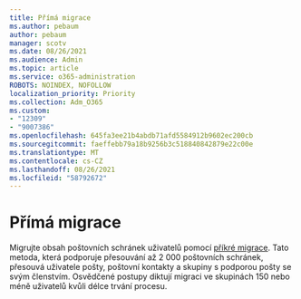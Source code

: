 ```yaml
---
title: Přímá migrace
ms.author: pebaum
author: pebaum
manager: scotv
ms.date: 08/26/2021
ms.audience: Admin
ms.topic: article
ms.service: o365-administration
ROBOTS: NOINDEX, NOFOLLOW
localization_priority: Priority
ms.collection: Adm_O365
ms.custom:
- "12309"
- "9007386"
ms.openlocfilehash: 645fa3ee21b4abdb71afd5584912b9602ec200cb
ms.sourcegitcommit: faeffebb79a18b9256b3c518840842879e22c00e
ms.translationtype: MT
ms.contentlocale: cs-CZ
ms.lasthandoff: 08/26/2021
ms.locfileid: "58792672"
---
```

# <a name="cutover-migration"></a>Přímá migrace

Migrujte obsah poštovních schránek uživatelů pomocí [příkré migrace](https://admin.microsoft.com/adminportal/home#/cutoverwizard). Tato metoda, která podporuje přesouvání až 2 000 poštovních schránek, přesouvá uživatele pošty, poštovní kontakty a skupiny s podporou pošty se svým členstvím. Osvědčené postupy diktují migraci ve skupinách 150 nebo méně uživatelů kvůli délce trvání procesu.